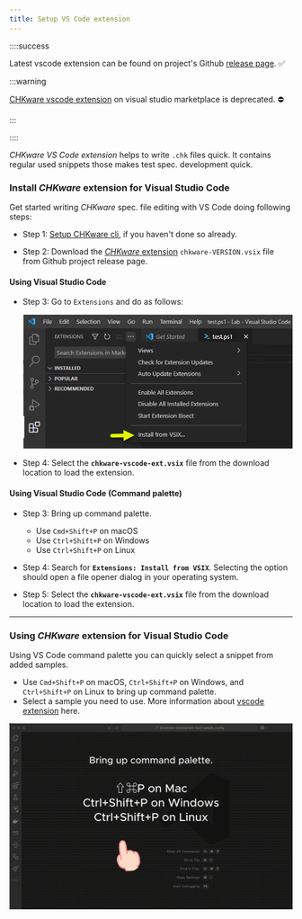 ```yaml
---
title: Setup VS Code extension
---
```


::::success

Latest vscode extension can be found on project's Github [release page](https://github.com/chkware/vscode-ext/releases). ✅

:::warning

[CHKware vscode extension](https://marketplace.visualstudio.com/items?itemName=chkware.chkware) on visual studio marketplace is deprecated. ⛔️

:::

::::

*CHKware VS Code extension* helps to write `.chk` files quick. It contains regular used snippets those makes test spec. development quick.

### Install *CHKware* extension for Visual Studio Code

Get started writing *CHKware* spec. file editing with VS Code doing following steps:

- Step 1: [Setup CHKware cli](/docs/setup), if you haven't done so already.

- Step 2: Download the [*CHKware* extension](https://github.com/chkware/vscode-ext/releases) `chkware-VERSION.vsix` file from Github project release page.

#### Using Visual Studio Code

- Step 3: Go to `Extensions` and do as follows:

    ![VSCODE Install](../assets/code-visual-ins.png)

- Step 4: Select the **`chkware-vscode-ext.vsix`** file from the download location to load the extension.

#### Using Visual Studio Code (Command palette)

- Step 3: Bring up command palette.

    - Use `Cmd+Shift+P` on macOS
    - Use `Ctrl+Shift+P` on Windows
    - Use `Ctrl+Shift+P` on Linux

- Step 4: Search for **`Extensions: Install from VSIX`**. Selecting the option should open a file opener dialog in your operating system.

- Step 5: Select the **`chkware-vscode-ext.vsix`** file from the download location to load the extension.


---

### Using *CHKware* extension for Visual Studio Code

Using VS Code command palette you can quickly select a snippet from added samples.

- Use `Cmd+Shift+P` on macOS, `Ctrl+Shift+P` on Windows, and `Ctrl+Shift+P` on Linux to bring up command palette.
- Select a sample you need to use. More information about [vscode extension](https://github.com/chkware/vscode-ext/blob/main/README.md) here.

![CHKware visual studio code extension](../assets/preview-01.gif)
